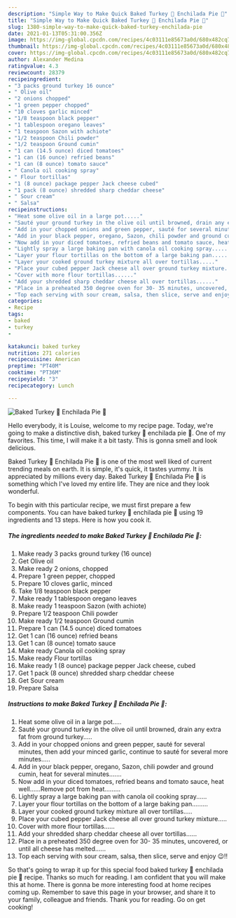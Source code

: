 ```yaml
---
description: "Simple Way to Make Quick Baked Turkey 🦃 Enchilada Pie 🥧"
title: "Simple Way to Make Quick Baked Turkey 🦃 Enchilada Pie 🥧"
slug: 1380-simple-way-to-make-quick-baked-turkey-enchilada-pie
date: 2021-01-13T05:31:00.356Z
image: https://img-global.cpcdn.com/recipes/4c03111e85673a0d/680x482cq70/baked-turkey-🦃-enchilada-pie-🥧-recipe-main-photo.jpg
thumbnail: https://img-global.cpcdn.com/recipes/4c03111e85673a0d/680x482cq70/baked-turkey-🦃-enchilada-pie-🥧-recipe-main-photo.jpg
cover: https://img-global.cpcdn.com/recipes/4c03111e85673a0d/680x482cq70/baked-turkey-🦃-enchilada-pie-🥧-recipe-main-photo.jpg
author: Alexander Medina
ratingvalue: 4.3
reviewcount: 28379
recipeingredient:
- "3 packs ground turkey 16 ounce"
- " Olive oil"
- "2 onions chopped"
- "1 green pepper chopped"
- "10 cloves garlic minced"
- "1/8 teaspoon black pepper"
- "1 tablespoon oregano leaves"
- "1 teaspoon Sazon with achiote"
- "1/2 teaspoon Chili powder"
- "1/2 teaspoon Ground cumin"
- "1 can (14.5 ounce) diced tomatoes"
- "1 can (16 ounce) refried beans"
- "1 can (8 ounce) tomato sauce"
- " Canola oil cooking spray"
- " Flour tortillas"
- "1 (8 ounce) package pepper Jack cheese cubed"
- "1 pack (8 ounce) shredded sharp cheddar cheese"
- " Sour cream"
- " Salsa"
recipeinstructions:
- "Heat some olive oil in a large pot....."
- "Sauté your ground turkey in the olive oil until browned, drain any extra fat from ground turkey....."
- "Add in your chopped onions and green pepper, sauté for several minutes, then add your minced garlic, continue to sauté for several more minutes....."
- "Add in your black pepper, oregano, Sazon, chili powder and ground cumin, heat for several minutes......."
- "Now add in your diced tomatoes, refried beans and tomato sauce, heat well......Remove pot from heat........."
- "Lightly spray a large baking pan with canola oil cooking spray......"
- "Layer your flour tortillas on the bottom of a large baking pan........."
- "Layer your cooked ground turkey mixture all over tortillas....."
- "Place your cubed pepper Jack cheese all over ground turkey mixture....."
- "Cover with more flour tortillas......"
- "Add your shredded sharp cheddar cheese all over tortillas......"
- "Place in a preheated 350 degree oven for 30- 35 minutes, uncovered, or until all cheese has melted......"
- "Top each serving with sour cream, salsa, then slice, serve and enjoy 😉!!"
categories:
- Recipe
tags:
- baked
- turkey
- 

katakunci: baked turkey  
nutrition: 271 calories
recipecuisine: American
preptime: "PT40M"
cooktime: "PT36M"
recipeyield: "3"
recipecategory: Lunch

---
```



![Baked Turkey 🦃 Enchilada Pie 🥧](https://img-global.cpcdn.com/recipes/4c03111e85673a0d/680x482cq70/baked-turkey-🦃-enchilada-pie-🥧-recipe-main-photo.jpg)

Hello everybody, it is Louise, welcome to my recipe page. Today, we're going to make a distinctive dish, baked turkey 🦃 enchilada pie 🥧. One of my favorites. This time, I will make it a bit tasty. This is gonna smell and look delicious.



Baked Turkey 🦃 Enchilada Pie 🥧 is one of the most well liked of current trending meals on earth. It is simple, it's quick, it tastes yummy. It is appreciated by millions every day. Baked Turkey 🦃 Enchilada Pie 🥧 is something which I've loved my entire life. They are nice and they look wonderful.


To begin with this particular recipe, we must first prepare a few components. You can have baked turkey 🦃 enchilada pie 🥧 using 19 ingredients and 13 steps. Here is how you cook it.

<!--inarticleads1-->

##### The ingredients needed to make Baked Turkey 🦃 Enchilada Pie 🥧:

1. Make ready 3 packs ground turkey (16 ounce)
1. Get  Olive oil
1. Make ready 2 onions, chopped
1. Prepare 1 green pepper, chopped
1. Prepare 10 cloves garlic, minced
1. Take 1/8 teaspoon black pepper
1. Make ready 1 tablespoon oregano leaves
1. Make ready 1 teaspoon Sazon (with achiote)
1. Prepare 1/2 teaspoon Chili powder
1. Make ready 1/2 teaspoon Ground cumin
1. Prepare 1 can (14.5 ounce) diced tomatoes
1. Get 1 can (16 ounce) refried beans
1. Get 1 can (8 ounce) tomato sauce
1. Make ready  Canola oil cooking spray
1. Make ready  Flour tortillas
1. Make ready 1 (8 ounce) package pepper Jack cheese, cubed
1. Get 1 pack (8 ounce) shredded sharp cheddar cheese
1. Get  Sour cream
1. Prepare  Salsa




<!--inarticleads2-->

##### Instructions to make Baked Turkey 🦃 Enchilada Pie 🥧:

1. Heat some olive oil in a large pot.....
1. Sauté your ground turkey in the olive oil until browned, drain any extra fat from ground turkey.....
1. Add in your chopped onions and green pepper, sauté for several minutes, then add your minced garlic, continue to sauté for several more minutes.....
1. Add in your black pepper, oregano, Sazon, chili powder and ground cumin, heat for several minutes.......
1. Now add in your diced tomatoes, refried beans and tomato sauce, heat well......Remove pot from heat.........
1. Lightly spray a large baking pan with canola oil cooking spray......
1. Layer your flour tortillas on the bottom of a large baking pan.........
1. Layer your cooked ground turkey mixture all over tortillas.....
1. Place your cubed pepper Jack cheese all over ground turkey mixture.....
1. Cover with more flour tortillas......
1. Add your shredded sharp cheddar cheese all over tortillas......
1. Place in a preheated 350 degree oven for 30- 35 minutes, uncovered, or until all cheese has melted......
1. Top each serving with sour cream, salsa, then slice, serve and enjoy 😉!!




So that's going to wrap it up for this special food baked turkey 🦃 enchilada pie 🥧 recipe. Thanks so much for reading. I am confident that you will make this at home. There is gonna be more interesting food at home recipes coming up. Remember to save this page in your browser, and share it to your family, colleague and friends. Thank you for reading. Go on get cooking!
